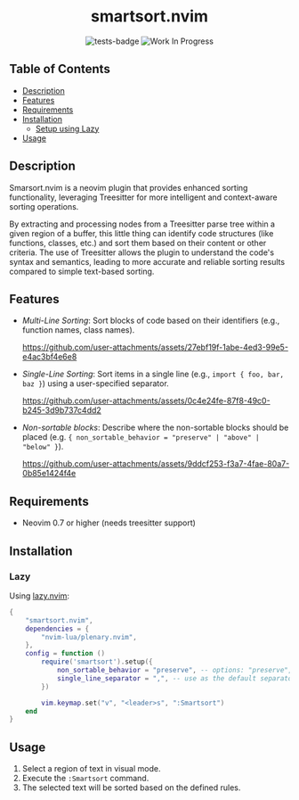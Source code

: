 <div align="center">
    <h1>smartsort.nvim</h1>

![tests-badge](https://github.com/JavierPoduje/smartsort.nvim/actions/workflows/ci.yml/badge.svg)
![Work In Progress](https://img.shields.io/badge/Work%20In%20Progress-orange?style=for-the-badge)
</div>

## Table of Contents

- [Description](#description)
- [Features](#features)
- [Requirements](#requirements)
- [Installation](#installation)
    - [Setup using Lazy](#lazy)
- [Usage](#usage)

## Description<a name="description"></a>

Smarsort.nvim is a neovim plugin that provides enhanced sorting functionality, leveraging Treesitter for more intelligent and context-aware sorting operations.

By extracting and processing nodes from a Treesitter parse tree within a given region of a buffer, this little thing can identify code structures (like functions, classes, etc.) and sort them based on their content or other criteria. The use of Treesitter allows the plugin to understand the code's syntax and semantics, leading to more accurate and reliable sorting results compared to simple text-based sorting.

## Features<a name="features"></a>

- *Multi-Line Sorting*: Sort blocks of code based on their identifiers (e.g., function names, class names).

  https://github.com/user-attachments/assets/27ebf19f-1abe-4ed3-99e5-e4ac3bf4e6e8

- *Single-Line Sorting*: Sort items in a single line (e.g., `import { foo, bar, baz }`) using a user-specified separator.

  https://github.com/user-attachments/assets/0c4e24fe-87f8-49c0-b245-3d9b737c4dd2

- *Non-sortable blocks*: Describe where the non-sortable blocks should be placed (e.g. `{ non_sortable_behavior = "preserve" | "above" | "below" }`).

  https://github.com/user-attachments/assets/9ddcf253-f3a7-4fae-80a7-0b85e1424f4e


## Requirements<a name="requirements"></a>

- Neovim 0.7 or higher (needs treesitter support)

## Installation<a name="installation"></a>

### Lazy<a name="lazy"></a>

Using [lazy.nvim](https://github.com/folke/lazy.nvim):

```lua
{
    "smartsort.nvim",
    dependencies = {
        "nvim-lua/plenary.nvim",
    },
    config = function ()
        require('smartsort').setup({
            non_sortable_behavior = "preserve", -- options: "preserve", "above", "below"
            single_line_separator = ",", -- use as the default separator for single line sorting
        })

        vim.keymap.set("v", "<leader>s", ":Smartsort")
    end
}
```

## Usage<a name="usage"></a>

1. Select a region of text in visual mode.
2. Execute the `:Smartsort` command.
3. The selected text will be sorted based on the defined rules.

